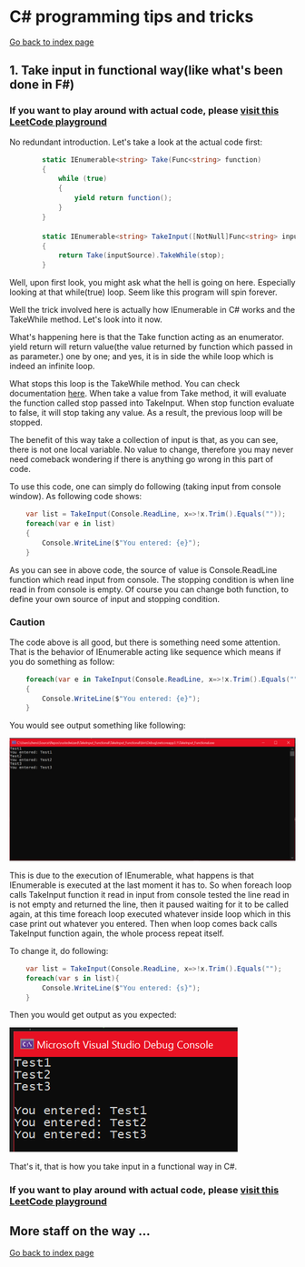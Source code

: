 # C# programming tips and tricks

[Go back to index page](https://rustedwizard.github.io)
## 1. Take input in functional way(like what's been done in F#)

### If you want to play around with actual code, please [visit this LeetCode playground](https://leetcode.com/playground/7PrGsGJz)

No redundant introduction. Let's take a look at the actual code first:

```csharp
        static IEnumerable<string> Take(Func<string> function)
        {
            while (true)
            {
                yield return function();
            }
        }

        static IEnumerable<string> TakeInput([NotNull]Func<string> inputSource, [NotNull]Func<string, bool> stop)
        {
            return Take(inputSource).TakeWhile(stop);
        }
```

Well, upon first look, you might ask what the hell is going on here. Especially looking at that while(true) loop. Seem like this program will spin forever.

Well the trick involved here is actually how IEnumerable<T> in C# works and the TakeWhile method. Let's look into it now.

What's happening here is that the Take function acting as an enumerator. yield return will return value(the value returned by function which passed in as parameter.) one by one; and yes, it is in side the while loop which is indeed an infinite loop.

What stops this loop is the TakeWhile method. You can check documentation [here](https://docs.microsoft.com/en-us/dotnet/api/system.linq.enumerable.takewhile?view=netcore-3.1). When take a value from Take method, it will evaluate the function called stop passed into TakeInput. When stop function evaluate to false, it will stop taking any value. As a result, the previous loop will be stopped.

The benefit of this way take a collection of input is that, as you can see, there is not one local variable. No value to change, therefore you may never need comeback wondering if there is anything go wrong in this part of code.

To use this code, one can simply do following (taking input from console window). As following code shows:

```csharp
    var list = TakeInput(Console.ReadLine, x=>!x.Trim().Equals(""));
    foreach(var e in list)
    {
        Console.WriteLine($"You entered: {e}");
    }
```

As you can see in above code, the source of value is Console.ReadLine function which read input from console. The stopping condition is when line read in from console is empty. Of course you can change both function, to define your own source of input and stopping condition.

### Caution

The code above is all good, but there is something need some attention. That is the behavior of IEnumerable acting like sequence which means if you do something as follow:

```csharp
    foreach(var e in TakeInput(Console.ReadLine, x=>!x.Trim().Equals(""))
    {
        Console.WriteLine($"You entered: {e}");
    }
```

You would see output something like following:

![Output](/images/csharptricks/FIOut.PNG)

This is due to the execution of IEnumerable, what happens is that IEnumerable is executed at the last moment it has to. So when foreach loop calls TakeInput function it read in input from console tested the line read in is not empty and returned the line, then it paused waiting for it to be called again, at this time foreach loop executed whatever inside loop which in this case print out whatever you entered. Then when loop comes back calls TakeInput function again, the whole process repeat itself.

To change it, do following:

```csharp
    var list = TakeInput(Console.ReadLine, x=>!x.Trim().Equals("");
    foreach(var s in list){
        Console.WriteLine($"You entered: {s}");
    }
``` 

Then you would get output as you expected:

![Output](/images/csharptricks/FIOut2.PNG)

That's it, that is how you take input in a functional way in C#.

### If you want to play around with actual code, please [visit this LeetCode playground](https://leetcode.com/playground/7PrGsGJz)

## More staff on the way ...

[Go back to index page](https://rustedwizard.github.io)
